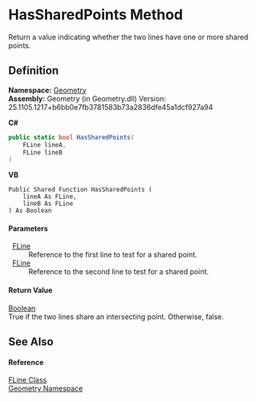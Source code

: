 # HasSharedPoints Method


Return a value indicating whether the two lines have one or more shared points.



## Definition
**Namespace:** <a href="eb409b48-e279-bdb4-daf3-3196b72d55a2.md">Geometry</a>  
**Assembly:** Geometry (in Geometry.dll) Version: 25.1105.1217+b6bb0e7fb3781583b73a2836dfe45a1dcf927a94

**C#**
``` C#
public static bool HasSharedPoints(
	FLine lineA,
	FLine lineB
)
```
**VB**
``` VB
Public Shared Function HasSharedPoints ( 
	lineA As FLine,
	lineB As FLine
) As Boolean
```



#### Parameters
<dl><dt>  <a href="99e8edd0-3bcb-d1f2-0683-cf53bac524c7.md">FLine</a></dt><dd>Reference to the first line to test for a shared point.</dd><dt>  <a href="99e8edd0-3bcb-d1f2-0683-cf53bac524c7.md">FLine</a></dt><dd>Reference to the second line to test for a shared point.</dd></dl>

#### Return Value
<a href="https://learn.microsoft.com/dotnet/api/system.boolean" target="_blank" rel="noopener noreferrer">Boolean</a>  
True if the two lines share an intersecting point. Otherwise, false.

## See Also


#### Reference
<a href="99e8edd0-3bcb-d1f2-0683-cf53bac524c7.md">FLine Class</a>  
<a href="eb409b48-e279-bdb4-daf3-3196b72d55a2.md">Geometry Namespace</a>  
